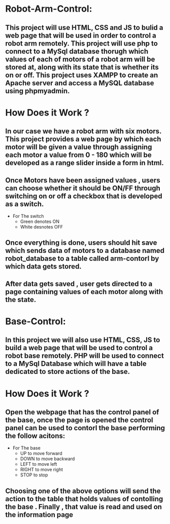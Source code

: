 # Robot-Arm-Control:

## This project will use HTML, CSS and JS to bulid a web page that will be used in order to control a robot arm remotely. This project will use php to connect to a MySql database thorugh which values of each of motors of a robot arm will be stored at, along with its state that is whether its on or off. This project uses XAMPP to create an Apache server and access a MySQL database using phpmyadmin.

# How Does it Work ?

## In our case we have a robot arm with six motors. This project provides a web page by which each motor will be given a value through assigning each motor a value from 0 - 180 which will be developed as a range slider inside a form in html.

## Once Motors have been assigned values , users can choose whether it should be ON/FF through switching on or off a checkbox that is developed as a switch.

- For The switch
  - Green denotes ON
  - White desnotes OFF

## Once everything is done, users should hit save which sends data of motors to a database named robot_database to a table called arm-contorl by which data gets stored.

## After data gets saved , user gets directed to a page containing values of each motor along with the state.

# Base-Control:

## In this project we will also use HTML, CSS, JS to build a web page that will be used to control a robot base remotely. PHP will be used to connect to a MySql Database which will have a table dedicated to store actions of the base.

# How Does it Work ?

## Open the webpage that has the control panel of the base, once the page is opened the control panel can be used to contorl the base performing the follow acitons:

- For The base
  - UP to move forward
  - DOWN to move backward
  - LEFT to move left
  - RIGHT to move right
  - STOP to stop

## Choosing one of the above options will send the action to the table that holds values of contolling the base . Finally , that value is read and used on the information page

